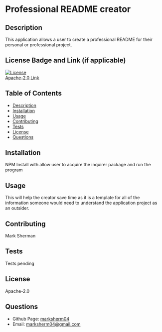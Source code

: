 # Professional README creator


## Description
This application allows a user to create a professional README for their personal or professional project. 

## License Badge and Link (if applicable)
[![License](https://img.shields.io/badge/License-Apache%202.0-blue.svg)](https://opensource.org/licenses/Apache-2.0) <br />
[Apache-2.0 Link](https://opensource.org/licenses/Apache-2.0)

  ## Table of Contents
- [Description](#description)
- [Installation](#installation)
- [Usage](#usage)
- [Contributing](#contributing)
- [Tests](#tests)
- [License](#license)
- [Questions](#questions)

## Installation
NPM Install with allow user to acquire the inquirer package and run the program

## Usage
This will help the creator save time as it is a template for all of the information someone would need to understand the application project as an outsider.

## Contributing
Mark Sherman

## Tests
Tests pending

## License
Apache-2.0


## Questions
- Github Page: [marksherm04](https://github.com/marksherm04)
- Email: marksherm04@gmail.com

